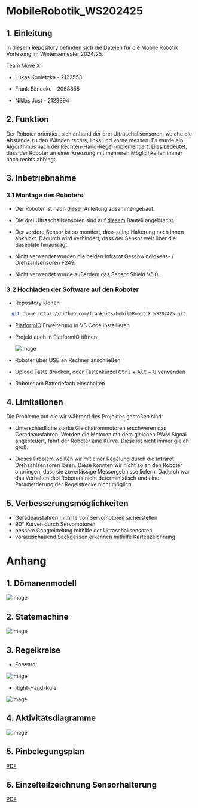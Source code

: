 # MobileRobotik_WS202425

## 1. Einleitung

In diesem Repository befinden sich die Dateien für die Mobile Robotik Vorlesung im Wintersemester 2024/25.

Team Move X:

- Lukas Konietzka - 2122553

- Frank Bänecke - 2068855

- Niklas Just - 2123394

## 2. Funktion

Der Roboter orientiert sich anhand der drei Ultraschallsensoren, welche die Abstände zu den Wänden rechts, links und vorne messen. Es wurde ein Algorithmus nach der Rechten-Hand-Regel implementiert. Dies bedeutet, dass der Roboter an einer Kreuzung mit mehreren Möglichkeiten immer nach rechts abbiegt.

## 3. Inbetriebnahme

### 3.1 Montage des Roboters

- Der Roboter ist nach [dieser](/doc/Aufbauanleitung.pdf) Anleitung zusammengebaut.

- Die drei Ultraschallsensoren sind auf [diesem](#6-einzelteilzeichnung-sensorhalterung) Bauteil angebracht.

- Der vordere Sensor ist so montiert, dass seine Halterung nach innen abknickt. Dadurch wird verhindert, dass der Sensor weit über die Baseplate hinausragt.

- Nicht verwendet wurden die beiden Infrarot Geschwindigkeits- / Drehzahlsensoren F249.

- Nicht verwendet wurde außerdem das Sensor Shield V5.0.

### 3.2 Hochladen der Software auf den Roboter

- Repository klonen

```bash
  git clone https://github.com/frankbits/MobileRobotik_WS202425.git
```

- [PlatformIO](https://platformio.org) Erweiterung in VS Code installieren

- Projekt auch in PlatformIO öffnen:

  ![image](/doc/Platformio%20Screenshot.png)

- Roboter über USB an Rechner anschließen

- Upload Taste drücken, oder Tastenkürzel <kbd>Ctrl</kbd> + <kbd>Alt</kbd> + <kbd>U</kbd> verwenden

- Roboter am Batteriefach einschalten

## 4. Limitationen

Die Probleme auf die wir während des Projektes gestoßen sind:

- Unterschiedliche starke Gleichstrommotoren erschweren das Geradeausfahren. Werden die Motoren mit dem gleichen PWM Signal angesteuert, fährt der Roboter eine Kurve. Diese ist nicht immer gleich groß.

- Dieses Problem wollten wir mit einer Regelung durch die Infrarot Drehzahlsensoren lösen. Diese konnten wir nicht so an den Roboter anbringen, dass sie zuverlässige Messergebnisse liefern. Dadurch war das Verhalten des Roboters nicht deterministisch und eine Parametrierung der Regelstrecke nicht möglich.

## 5. Verbesserungsmöglichkeiten

- Geradeausfahren mithilfe von Servomotoren sicherstellen
- 90° Kurven durch Servomotoren
- bessere Gangmittelung mithilfe der Ultraschallsensoren
- vorausschauend Sackgassen erkennen mithilfe Kartenzeichnung

# Anhang

## 1. Dömanenmodell

![image](/doc/Domain.drawio.png)

## 2. Statemachine

![image](/doc/Statemachine-State%20Machine%20for%20Right-Hand%20Rule.drawio.png)

## 3. Regelkreise

- Forward:

![image](/doc/Statemachine-Regelkreise%20Move%20Forward.drawio.png)

- Right-Hand-Rule:

![image](/doc/Statemachine-Regelkreise%20Turn%20Right%20_%20Turn%20Left.drawio.png)

## 4. Aktivitätsdiagramme

![image](/doc/Statemachine-Aktivitätsdiagramme.drawio.png)

## 5. Pinbelegungsplan

[PDF](/doc/Anschlussplan_ATmega.pdf)

## 6. Einzelteilzeichnung Sensorhalterung

[PDF](/doc/Halterung_SR04.pdf)
